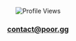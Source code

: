 <p align="center">
    <img src="https://komarev.com/ghpvc/?username=poorgg" alt="Profile Views">
</p>

<h3 align="center"><a href="mailto:contact@poor.gg">contact@poor.gg</a> </h3>


